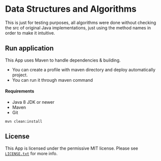 # Data Structures and Algorithms

This is just for testing purposes, all algorithms were done without checking the src of original Java implementations, just using the method names in order to make it intuitive.

## Run application
This App uses Maven to handle dependencies & building.

* You can create a profile with maven directory and deploy automatically project.
* You can run it through maven command

#### Requirements
* Java 8 JDK or newer
* Maven
* Git

```
mvn clean:install
```

## License
This App is licensed under the permissive MIT license. Please see [`LICENSE.txt`](https://github.com/r3back/users-service/blob/master/LICENSE.txt) for more info.